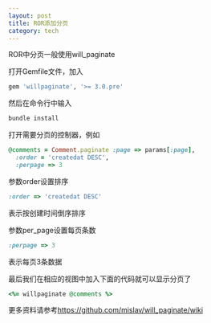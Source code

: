 ```yaml
---
layout: post
title: ROR添加分页
category: tech
---
```

ROR中分页一般使用will_paginate

打开Gemfile文件，加入

```ruby
gem 'willpaginate', '>= 3.0.pre'
```

然后在命令行中输入

```ruby
bundle install
```

打开需要分页的控制器，例如

```ruby
@comments = Comment.paginate :page => params[:page],
  :order = 'createdat DESC',
  :perpage => 3
```

参数order设置排序

```ruby
:order => 'createdat DESC'
```

表示按创建时间倒序排序  

参数per_page设置每页条数

```ruby
:perpage => 3
```

表示每页3条数据

最后我们在相应的视图中加入下面的代码就可以显示分页了

```ruby
<%= willpaginate @comments %>
```

更多资料请参考<a href="https://github.com/mislav/will_paginate/wiki" target="_blank">https://github.com/mislav/will_paginate/wiki</a>
